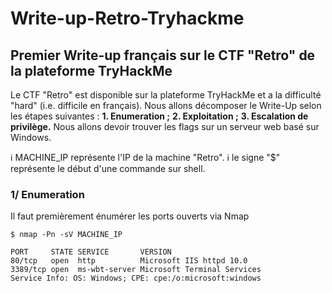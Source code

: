 # Write-up-Retro-Tryhackme
## Premier Write-up français sur le CTF "Retro" de la plateforme TryHackMe

Le CTF "Retro" est disponible sur la plateforme TryHackMe et a la difficulté "hard" (i.e. difficile en français). Nous allons décomposer le Write-Up selon les étapes suivantes :
**1. Enumeration ;**
**2. Exploitation ;**
**3. Escalation de privilège.**
Nous allons devoir trouver les flags sur un serveur web basé sur Windows.

:information_source: MACHINE_IP représente l'IP de la machine "Retro".
:information_source: le signe "$" représente le début d'une commande sur shell.

### 1/ Enumeration

Il faut premièrement énumérer les ports ouverts via Nmap

`$ nmap -Pn -sV MACHINE_IP`

`PORT     STATE SERVICE       VERSION`<br/>
`80/tcp   open  http          Microsoft IIS httpd 10.0`<br/>
`3389/tcp open  ms-wbt-server Microsoft Terminal Services`<br/>
`Service Info: OS: Windows; CPE: cpe:/o:microsoft:windows`<br/>

